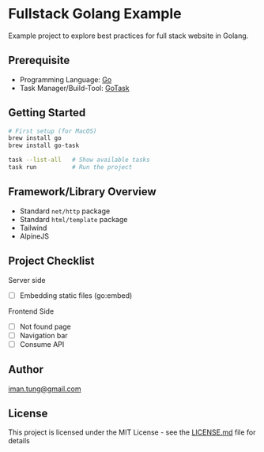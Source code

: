 # Fullstack Golang Example

Example project to explore best practices for full stack website in Golang.

## Prerequisite

- Programming Language: [Go](https://go.dev/) 
- Task Manager/Build-Tool: [GoTask](https://taskfile.dev/)

## Getting Started
```bash
# First setup (for MacOS)
brew install go
brew install go-task

task --list-all   # Show available tasks
task run          # Run the project
```

## Framework/Library Overview

- Standard `net/http` package
- Standard `html/template` package
- Tailwind
- AlpineJS

## Project Checklist

Server side
- [ ] Embedding static files (go:embed)

Frontend Side
- [ ] Not found page
- [ ] Navigation bar 
- [ ] Consume API

## Author

<iman.tung@gmail.com>


## License

This project is licensed under the MIT License - see the [LICENSE.md](LICENSE.md) file for details